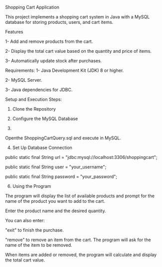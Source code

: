 Shopping Cart Application

This project implements a shopping cart system in Java with a MySQL database for storing products, users, and cart items.

Features

1- Add and remove products from the cart.

2- Display the total cart value based on the quantity and price of items.

3- Automatically update stock after purchases.

Requirements:
1- Java Development Kit (JDK) 8 or higher. 

2- MySQL Server.

3- Java dependencies for JDBC.

Setup and Execution Steps:

1. Clone the Repository
   
2. Configure the MySQL Database
3. 
Openthe ShoppingCartQuery.sql and execute in MySQL.

4. Set Up Database Connection
   
public static final String url = "jdbc:mysql://localhost:3306/shoppingcart";

public static final String user = "your_username";

public static final String password = "your_password";

6. Using the Program
   
The program will display the list of available products and prompt for the name of the product you want to add to the cart.

Enter the product name and the desired quantity.

You can also enter:

"exit" to finish the purchase.

"remove" to remove an item from the cart. The program will ask for the name of the item to be removed.

When items are added or removed, the program will calculate and display the total cart value.
